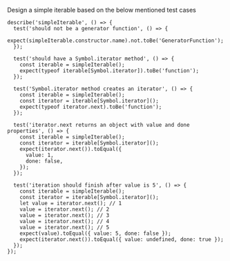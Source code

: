 Design a simple iterable based on the below mentioned test cases

    describe('simpleIterable', () => {
      test('should not be a generator function', () => {
        expect(simpleIterable.constructor.name).not.toBe('GeneratorFunction');
      });
    
      test('should have a Symbol.iterator method', () => {
        const iterable = simpleIterable();
        expect(typeof iterable[Symbol.iterator]).toBe('function');
      });
    
      test('Symbol.iterator method creates an iterator', () => {
        const iterable = simpleIterable();
        const iterator = iterable[Symbol.iterator]();
        expect(typeof iterator.next).toBe('function');
      });
    
      test('iterator.next returns an object with value and done properties', () => {
        const iterable = simpleIterable();
        const iterator = iterable[Symbol.iterator]();
        expect(iterator.next()).toEqual({
          value: 1,
          done: false,
        });
      });
    
      test('iteration should finish after value is 5', () => {
        const iterable = simpleIterable();
        const iterator = iterable[Symbol.iterator]();
        let value = iterator.next(); // 1
        value = iterator.next(); // 2
        value = iterator.next(); // 3
        value = iterator.next(); // 4
        value = iterator.next(); // 5
        expect(value).toEqual({ value: 5, done: false });
        expect(iterator.next()).toEqual({ value: undefined, done: true });
      });
    });
